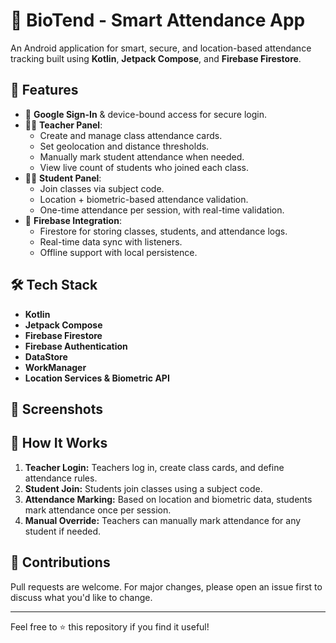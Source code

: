 # 📱  BioTend - Smart Attendance App

An Android application for smart, secure, and location-based attendance tracking built using **Kotlin**, **Jetpack Compose**, and **Firebase Firestore**.

## 🚀 Features

- 🔐 **Google Sign-In** & device-bound access for secure login.
- 🧑‍🏫 **Teacher Panel**:
  - Create and manage class attendance cards.
  - Set geolocation and distance thresholds.
  - Manually mark student attendance when needed.
  - View live count of students who joined each class.
- 🧑‍🎓 **Student Panel**:
  - Join classes via subject code.
  - Location + biometric-based attendance validation.
  - One-time attendance per session, with real-time validation.
- 📡 **Firebase Integration**:
  - Firestore for storing classes, students, and attendance logs.
  - Real-time data sync with listeners.
  - Offline support with local persistence.

## 🛠 Tech Stack

- **Kotlin**
- **Jetpack Compose**
- **Firebase Firestore**
- **Firebase Authentication**
- **DataStore**
- **WorkManager**
- **Location Services & Biometric API**

## 📸 Screenshots



## 📝 How It Works

1. **Teacher Login:** Teachers log in, create class cards, and define attendance rules.
2. **Student Join:** Students join classes using a subject code.
3. **Attendance Marking:** Based on location and biometric data, students mark attendance once per session.
4. **Manual Override:** Teachers can manually mark attendance for any student if needed.

## 🤝 Contributions

Pull requests are welcome. For major changes, please open an issue first to discuss what you'd like to change.

---

Feel free to ⭐️ this repository if you find it useful!

